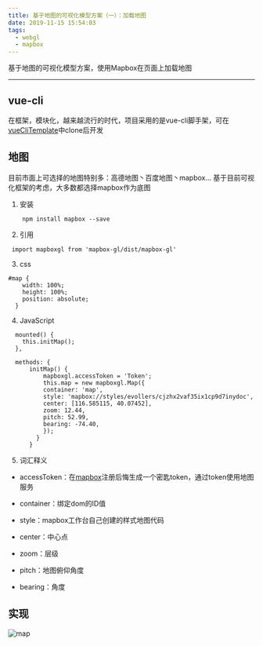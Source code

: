 ```yaml
---
title: 基于地图的可视化模型方案（一）：加载地图
date: 2019-11-15 15:54:03
tags:
  - webgl
  - mapbox
---
```


基于地图的可视化模型方案，使用Mapbox在页面上加载地图

<!--more-->
<hr/>

## vue-cli

在框架，模块化，越来越流行的时代，项目采用的是vue-cli脚手架，可在[vueCliTemplate](https://github.com/wgbx/vueTemplate)中clone后开发

## 地图

目前市面上可选择的地图特别多：高德地图丶百度地图丶mapbox...
基于目前可视化框架的考虑，大多数都选择mapbox作为底图

1. 安装

```
    npm install mapbox --save
```

2. 引用

```
 import mapboxgl from 'mapbox-gl/dist/mapbox-gl'
```

3. css

```
#map {
    width: 100%;
    height: 100%;
    position: absolute;
  }
```

4. JavaScript

```
  mounted() {
    this.initMap();
  },

  methods: {
      initMap() {
          mapboxgl.accessToken = 'Token';
          this.map = new mapboxgl.Map({
          container: 'map',
          style: 'mapbox://styles/evollers/cjzhx2vaf35ix1cp9d7inydoc',
          center: [116.585115, 40.07452],
          zoom: 12.44,
          pitch: 52.99,
          bearing: -74.40,
          });
        }
      }
```

5. 词汇释义

- accessToken：在[mapbox](https://www.mapbox.com/)注册后悔生成一个密匙token，通过token使用地图服务

- container：绑定dom的ID值

- style：mapbox工作台自己创建的样式地图代码

- center：中心点

- zoom：层级

- pitch：地图俯仰角度

- bearing：角度

## 实现

![map](https://gitee.com/wgbx/resources/raw/master/blog/map/0.png)
